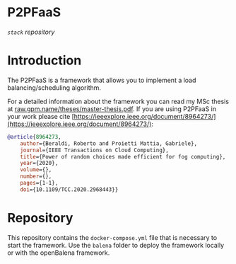 # P2PFaaS

_`stack` repository_

# Introduction

The P2PFaaS is a framework that allows you to implement a load balancing/scheduling algorithm.

For a detailed information about the framework you can read my MSc thesis at [raw.gpm.name/theses/master-thesis.pdf](https://raw.gpm.name/theses/master-thesis.pdf). If you are using P2PFaaS in your work please cite [https://ieeexplore.ieee.org/document/8964273/](https://ieeexplore.ieee.org/document/8964273/):

```bibtex
@article{8964273,
    author={Beraldi, Roberto and Proietti Mattia, Gabriele},
    journal={IEEE Transactions on Cloud Computing},
    title={Power of random choices made efficient for fog computing},
    year={2020},
    volume={},
    number={},
    pages={1-1},
    doi={10.1109/TCC.2020.2968443}}
```

# Repository

This repository contains the `docker-compose.yml` file that is necessary to start the framework. Use the `balena` folder to deploy the framework locally or with the openBalena framework.